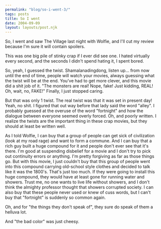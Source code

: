 ```yaml
---
permalink: "blog/so-i-went-3/"
tags: posts
title: So I went
date: 2004-09-09
layout: layouts/post.njk
---
```


So, I went and saw The Village last night with Wolfie, and I'll cut my review because I'm sure it will contain spoilers.

This was one big pile of stinky crap if I ever did see one. I hated virtually every second, and the seconds I didn't spend hating it, I spent bored.

So, yeah, I guessed the twist. Shamalanadingdong, listen up... from now until the end of time, people will watch your movies, always guessing what the twist will be at the end. You've had to get more clever, and this movie did a shit job of it. "The monsters are real! Nope, fake! Just kidding, REAL! Oh, wait, no, FAKE!" Finally, I just stopped caring. 

But that was only 1 twist. The real twist was that it was set in present day! Yeah, no shit. I figured that out way before that lady said the word "alley". I probably guessed at the overuse of the word "fortnight" and how the dialogue between everyone seemed overly forced. Oh, and poorly written. I realize the twists are the important thing in these crap movies, but they should at least be written well. 

As I told Wolfie, I can buy that a group of people can get sick of civilization (look at my road rage) and want to form a commune. And I can buy that a rich guy built a huge compound for it and people don't ever see that it's there. I'm good at suspending disbelief for a movie and I don't try to pick out continuity errors or anything. I'm pretty forgiving as far as those things go. But with this movie, I just couldn't buy that this group of people went into this compound carrying old-school style clothes and decided to talk like it was the 1800's. That's just too much. If they were going to install this huge compound, they would have at least gone for running water and showers. Trust me, no one wants to live life without showers, and I don't think the almighty professor thought that showers corrupted society. I can also buy that these people never used or knew of cuss words, but I can't buy that "fortnight" is suddenly so common again. 

Oh, and for "the things they don't speak of", they sure do speak of them a helluva lot. 

And "the bad color" was just cheesy.